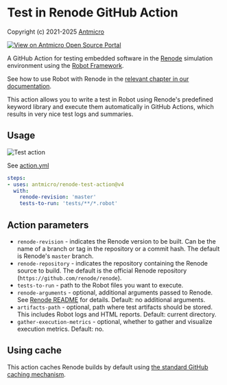 # Test in Renode GitHub Action

Copyright (c) 2021-2025 [Antmicro](https://www.antmicro.com)

[![View on Antmicro Open Source Portal](https://img.shields.io/badge/View%20on-Antmicro%20Open%20Source%20Portal-332d37?style=flat-square)](https://opensource.antmicro.com/projects/renode-test-action)

A GitHub Action for testing embedded software in the [Renode](https://about.renode.io/) simulation environment using the [Robot Framework](http://robotframework.org/).

See how to use Robot with Renode in the [relevant chapter in our documentation](https://renode.readthedocs.io/en/latest/introduction/testing.html).

This action allows you to write a test in Robot using Renode's predefined keyword library and execute them automatically in GitHub Actions, which results in very nice test logs and summaries.

## Usage

![Test action](https://github.com/antmicro/renode-test-action/workflows/Test%20action/badge.svg)

See [action.yml](action.yml)

```yaml
steps:
- uses: antmicro/renode-test-action@v4
  with:
    renode-revision: 'master'
    tests-to-run: 'tests/**/*.robot'
```

## Action parameters

* `renode-revision` - indicates the Renode version to be built. Can be the name of a branch or tag in the repository or a commit hash. The default is Renode's `master` branch.
* `renode-repository` - indicates the repository containing the Renode source to build. The default is the official Renode repository (`https://github.com/renode/renode`). 
* `tests-to-run` - path to the Robot files you want to execute.
* `renode-arguments` - optional, additional arguments passed to Renode. See [Renode README](https://github.com/renode/renode) for details. Default: no additional arguments.
* `artifacts-path` - optional, path where  test artifacts should be stored. This includes Robot logs and HTML reports. Default: current directory.
* `gather-execution-metrics` - optional, whether to gather and visualize execution metrics. Default: no.

## Using cache

This action caches Renode builds by default using [the standard GitHub caching mechanism](https://github.com/actions/cache).
